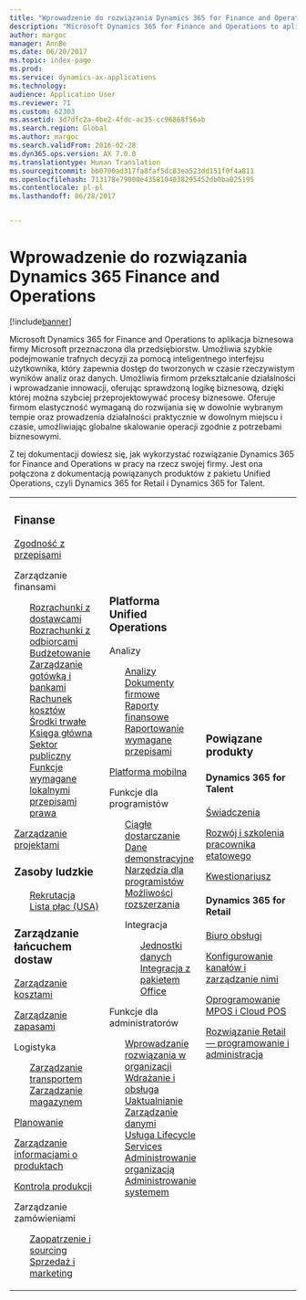 ```yaml
---
title: "Wprowadzenie do rozwiązania Dynamics 365 for Finance and Operations"
description: "Microsoft Dynamics 365 for Finance and Operations to aplikacja biznesowa firmy Microsoft przeznaczona dla przedsiębiorstw. Ta strona ułatwi Ci poznanie tego produktu i rozpoczęcie korzystania z niego."
author: margoc
manager: AnnBe
ms.date: 06/20/2017
ms.topic: index-page
ms.prod: 
ms.service: dynamics-ax-applications
ms.technology: 
audience: Application User
ms.reviewer: 71
ms.custom: 62303
ms.assetid: 3d7dfc2a-4be2-4fdc-ac35-cc96868f56ab
ms.search.region: Global
ms.author: margoc
ms.search.validFrom: 2016-02-28
ms.dyn365.ops.version: AX 7.0.0
ms.translationtype: Human Translation
ms.sourcegitcommit: bb0700ad317fa8faf5dc83ea523dd151f0f4a811
ms.openlocfilehash: 713178e79000e4358104038295452db0ba025195
ms.contentlocale: pl-pl
ms.lasthandoff: 06/28/2017


---
```

# <a name="introduction-to-dynamics-365-finance-and-operations"></a>Wprowadzenie do rozwiązania Dynamics 365 Finance and Operations

[!include[banner](includes/banner.md)]

Microsoft Dynamics 365 for Finance and Operations to aplikacja biznesowa firmy Microsoft przeznaczona dla przedsiębiorstw. Umożliwia szybkie podejmowanie trafnych decyzji za pomocą inteligentnego interfejsu użytkownika, który zapewnia dostęp do tworzonych w czasie rzeczywistym wyników analiz oraz danych. Umożliwia firmom przekształcanie działalności i wprowadzanie innowacji, oferując sprawdzoną logikę biznesową, dzięki której można szybciej przeprojektowywać procesy biznesowe. Oferuje firmom elastyczność wymaganą do rozwijania się w dowolnie wybranym tempie oraz prowadzenia działalności praktycznie w dowolnym miejscu i czasie, umożliwiając globalne skalowanie operacji zgodnie z potrzebami biznesowymi. 

Z tej dokumentacji dowiesz się, jak wykorzystać rozwiązanie Dynamics 365 for Finance and Operations w pracy na rzecz swojej firmy. Jest ona połączona z dokumentacją powiązanych produktów z pakietu Unified Operations, czyli Dynamics 365 for Retail i Dynamics 365 for Talent. 

<table>
<colgroup>
<col width="33%" />
<col width="33%" />
<col width="33%" />
</colgroup>
<tbody>
<tr class="odd">
<td><h3>Finanse</h3>
<p><a href="../financials/general-ledger/audit-policy-rules">Zgodność z przepisami</a></p>
<p>Zarządzanie finansami</p>
<ul style="list-style-type:none">
<li><a href="../financials/accounts-payable/accounts-payable">Rozrachunki z dostawcami</a></li>
<li><a href="../financials/accounts-receivable/accounts-receivable">Rozrachunki z odbiorcami</a></li>
<li><a href="../financials/budgeting/budgeting-overview">Budżetowanie</a></li>
<li><a href="../financials/cash-bank-management/cash-bank-management">Zarządzanie gotówką i bankami</a></li>
<li><a href="../financials/cost-accounting/cost-accounting-home-page">Rachunek kosztów</a></li>
<li><a href="../financials/fixed-assets/fixed-assets">Środki trwałe</a></li>
<li><a href="../financials/general-ledger/general-ledger">Księga główna</a></li>
<li><a href="../financials/public-sector/public-sector-functionality">Sektor publiczny</a></li>
<li><a href="../dev-itpro/lcs-solutions/country-region">Funkcje wymagane lokalnymi przepisami prawa</a></li></ul>
<p><a href="../financials/project-management/overview-project-management-accounting">Zarządzanie projektami</a></p>
<H3>Zasoby ludzkie</h3>
  <ul style="list-style-type:none">
<li><a href="hr/manage-recruiting-process">Rekrutacja</a></li>
<li><a href="hr/localizations/noam-usa-payroll">Lista płac (USA)</a></li>
</ul>
<h3>Zarządzanie łańcuchem dostaw</h3>
<p><a href="../supply-chain/cost-management/costing-sheets">Zarządzanie kosztami</a></p>
<p><a href="../supply-chain/inventory/inventory-locations">Zarządzanie zapasami</a></p>
<p>Logistyka</p>
<ul style="list-style-type:none"><li><a href="../supply-chain/transportation/transportation-management-overview">Zarządzanie transportem</a></li>
<li><a href="../supply-chain/warehousing/warehouse-configuration">Zarządzanie magazynem</a></li></ul>
<p><a href="../supply-chain/master-planning/master-plans">Planowanie</a></p>
  <p><a href="../supply-chain/pim/set-up-maintain-product-configuration-model">Zarządzanie informacjami o produktach</a></p>
  <p><a href="../supply-chain/production-control/create-production-orders">Kontrola produkcji</a></p>
<p>Zarządzanie zamówieniami</p>
  <ul style="list-style-type:none"><li><a href="../supply-chain/procurement/procurement-sourcing-overview">Zaopatrzenie i sourcing</a></li>
  <li><a href="../supply-chain/sales-marketing/overview-sales-marketing">Sprzedaż i marketing</a></li></ul>
</td>
<td>
<h3>Platforma Unified Operations</h3>
<p>Analizy</p>
<ul style="list-style-type:none"><li><a href="../dev-itpro/analytics/analytics">Analizy</a></li>
 <li><a href="../dev-itpro/analytics/document-reporting-services">Dokumenty firmowe</a></li>
<li><a href="../dev-itpro/analytics/financial-reporting-intro">Raporty finansowe</a></li>
<li><a href="../dev-itpro/analytics/general-electronic-reporting">Raportowanie wymagane przepisami</a></li></ul>

<p><a href="../dev-itpro/mobile-apps/mobile-platform">Platforma mobilna</a></p>

 <p>Funkcje dla programistów</p>
<ul style="list-style-type:none">
<li><a href="../dev-itpro/dev-tools/continuous-delivery-home-page">Ciągłe dostarczanie</a></li>
<li><a href="../dev-itpro/get-started/demo-data">Dane demonstracyjne</a></li>
<li><a href="../dev-itpro/dev-tools/developer-home-page">Narzędzia dla programistów</a></li>
<li><a href="../dev-itpro/extensibility/customize-model-elements-extensions">Możliwości rozszerzania</a></li>
<li><p>Integracja</p>
<ul style="list-style-type:none"><li><a href="../dev-itpro/data-entities/data-entities">Jednostki danych</a></li>
<li><a href="../dev-itpro/office-integration/office-integration">Integracja z pakietem Office</a></li></ul></li></ul>

<p>Funkcje dla administratorów<p>
<ul style="list-style-type:none">
<li><a href="../fin-and-ops/get-started/onboarding-home">Wprowadzanie rozwiązania w organizacji</a></li>
<li><a href="../dev-itpro/deployment/deploy-demo-environment">Wdrażanie i obsługa</a></li>
<li><a href="../dev-itpro/migration-upgrade/upgrade-home-page">Uaktualnianie</a></li>
<li><a href="../dev-itpro/data-entities/data-management-integration-data-entity">Zarządzanie danymi</a></li>
<li><a href="../dev-itpro/lifecycle-services/lcs">Usługa Lifecycle Services</a></li>
<li><a href="../fin-and-ops/organization-administration/organization-administration-home-page">Administrowanie organizacją</a></li>
<li><a href="../dev-itpro/sysadmin/system-administration-home-page">Administrowanie systemem</a></li>
</ul>
</td>
<td>
<h3>Powiązane produkty</h3>
<h4>Dynamics 365 for Talent</h4>
<p><a href="../talent/manage-benefit-program">Świadczenia</a></p>
<p><a href="../talent/performance-management-overview">Rozwój i szkolenia pracownika etatowego</a></p>
<p><a href="../talent/questionnaires">Kwestionariusz</a></p>

<h4>Dynamics 365 for Retail</h4>
<p><a href="../retail/call-center-functionality">Biuro obsługi</p>
<p><a href="../retail/define-maintain-retail-channels">Konfigurowanie kanałów i zarządzanie nimi</p>
<p><a href="../retail/retail-peripherals-overview">Oprogramowanie MPOS i Cloud POS</p>
<p><a href="../retail/dev-itpro/dev-retail-home-page">Rozwiązanie Retail — programowanie i administracja</p>

</td>
</tr>

</tbody>
</table>

